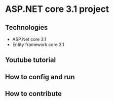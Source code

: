# ASP.NET core 3.1 project 
## Technologies
- ASP.Net core 3.1
- Entity framework core 3.1
## Youtube tutorial
## How to config and run
## How to contribute 